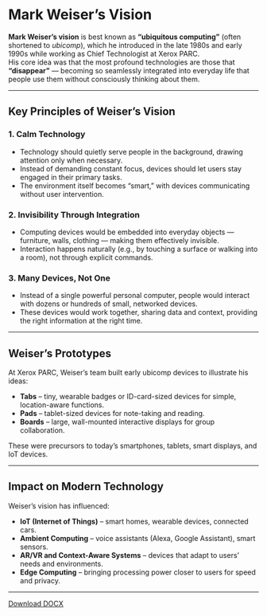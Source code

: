 # Mark Weiser’s Vision

**Mark Weiser’s vision** is best known as **“ubiquitous computing”** (often shortened to *ubicomp*), which he introduced in the late 1980s and early 1990s while working as Chief Technologist at Xerox PARC.  
His core idea was that the most profound technologies are those that **“disappear”** — becoming so seamlessly integrated into everyday life that people use them without consciously thinking about them.

---

## Key Principles of Weiser’s Vision

### 1. Calm Technology
- Technology should quietly serve people in the background, drawing attention only when necessary.
- Instead of demanding constant focus, devices should let users stay engaged in their primary tasks.
- The environment itself becomes “smart,” with devices communicating without user intervention.

### 2. Invisibility Through Integration
- Computing devices would be embedded into everyday objects — furniture, walls, clothing — making them effectively invisible.
- Interaction happens naturally (e.g., by touching a surface or walking into a room), not through explicit commands.

### 3. Many Devices, Not One
- Instead of a single powerful personal computer, people would interact with dozens or hundreds of small, networked devices.
- These devices would work together, sharing data and context, providing the right information at the right time.

---

## Weiser’s Prototypes

At Xerox PARC, Weiser’s team built early ubicomp devices to illustrate his ideas:
- **Tabs** – tiny, wearable badges or ID-card-sized devices for simple, location-aware functions.
- **Pads** – tablet-sized devices for note-taking and reading.
- **Boards** – large, wall-mounted interactive displays for group collaboration.

These were precursors to today’s smartphones, tablets, smart displays, and IoT devices.

---

## Impact on Modern Technology

Weiser’s vision has influenced:
- **IoT (Internet of Things)** – smart homes, wearable devices, connected cars.
- **Ambient Computing** – voice assistants (Alexa, Google Assistant), smart sensors.
- **AR/VR and Context-Aware Systems** – devices that adapt to users’ needs and environments.
- **Edge Computing** – bringing processing power closer to users for speed and privacy.

---
<a href="./MarkWeiser.docx" download>Download DOCX</a>
